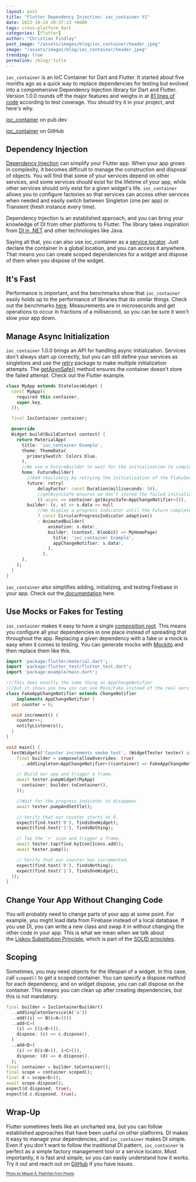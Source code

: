 ```yaml
---
layout: post
title: "Flutter Dependency Injection: ioc_container V1"
date: 2022-10-24 20:37:13 +0600
tags: cross-platform dart
categories: [flutter]
author: "Christian Findlay"
post_image: "/assets/images/blog/ioc_container/header.jpeg"
image: "/assets/images/blog/ioc_container/header.jpeg"
trending: true
permalink: /blog/:title
---
```


`ioc_container` is an IoC Container for Dart and Flutter. It started about five months ago as a quick way to replace dependencies for testing but evolved into a comprehensive Dependency Injection library for Dart and Flutter. Version 1.0.0 rounds off the major features and weighs in at [81 lines of code](https://github.com/MelbourneDeveloper/ioc_container/blob/f92bb3bd03fb3e3139211d0a8ec2474a737d7463/lib/ioc_container.dart#L2) according to test coverage. You should try it in your project, and here's why.

[ioc_container](https://pub.dev/packages/ioc_container) on pub.dev

[ioc_container](https://github.com/MelbourneDeveloper/ioc_container) on GitHub

Dependency Injection
--------------------

[Dependency Injection](https://en.wikipedia.org/wiki/Dependency_injection) can simplify your Flutter app. When your app grows in complexity, it becomes difficult to manage the construction and disposal of objects. You will find that some of your services depend on other services, and some services should exist for the lifetime of your app, while other services should only exist for a given widget's life. `ioc_container` allows you to configure factories so that services can access other services when needed and easily switch between Singleton (one per app) or Transient (fresh instance every time).

Dependency Injection is an established approach, and you can bring your knowledge of DI from other platforms to Flutter. The library takes inspiration from [DI in .NET](https://learn.microsoft.com/en-us/dotnet/core/extensions/dependency-injection) and other technologies like Java.

Saying all that, you can also use ioc_container as a [service locator](https://en.wikipedia.org/wiki/Service_locator_pattern). Just declare the container in a global location, and you can access it anywhere. That means you can create scoped dependencies for a widget and dispose of them when you dispose of the widget.

It's Fast
---------

Performance is important, and the benchmarks show that `ioc_container` easily holds up to the performance of libraries that do similar things. Check out the benchmarks [here](https://github.com/MelbourneDeveloper/ioc_container/tree/main/benchmarks). Measurements are in microseconds and get operations to occur in fractions of a millisecond, so you can be sure it won't slow your app down.

Manage Async Initialization
---------------------------

`ioc_container` 1.0.0 brings an API for handling async initialization. Services don't always start up correctly, but you can still define your services as singletons and use the [retry](https://pub.dev/packages/retry) package to make multiple initialization attempts. The [getAsynSafe()](https://pub.dev/documentation/ioc_container/latest/ioc_container/IocContainerExtensions/getAsyncSafe.html) method ensures the container doesn't store the failed attempt. Check out the Flutter example.

```dart
class MyApp extends StatelessWidget {
  const MyApp({
    required this.container,
    super.key,
  });

  final IocContainer container;

  @override
  Widget build(BuildContext context) {
    return MaterialApp(
      title: 'ioc_container Example',
      theme: ThemeData(
        primarySwatch: Colors.blue,
      ),
      //We use a FutureBuilder to wait for the initialization to complete
      home: FutureBuilder(
        //Add resiliency by retrying the initialization of the FlakyService until it succeeds
        future: retry(
            delayFactor: const Duration(milliseconds: 50),
            //getAsyncSafe ensures we don't stored the failed initialization in the container
            () async => container.getAsyncSafe<AppChangeNotifier>()),
        builder: (c, s) => s.data == null
            //We display a progress indicator until the Future completes
            ? const CircularProgressIndicator.adaptive()
            : AnimatedBuilder(
                animation: s.data!,
                builder: (context, bloobit) => MyHomePage(
                  title: 'ioc_container Example',
                  appChangeNotifier: s.data!,
                ),
              ),
      ),
    );
  }
}
```

`ioc_container` also simplifies adding, initializing, and testing Firebase in your app. Check out the[ documentation](https://pub.dev/packages/ioc_container#add-firebase) here.

Use Mocks or Fakes for Testing
------------------------------

`ioc_container` makes it easy to have a single [composition root](https:/.ploeh.dk/2011/07/28/CompositionRoot/). This means you configure all your dependencies in one place instead of spreading that throughout the app. Replacing a given dependency with a fake or a mock is easy when it comes to testing. You can generate mocks with [Mockito](https://pub.dev/packages/mockito) and then replace them like this.

```dart
import 'package:flutter/material.dart';
import 'package:flutter_test/flutter_test.dart';
import 'package:example/main.dart';

///This does exactly the same thing as AppChangeNotifier
///but it shows you how you can use Mock/Fake instead of the real service
class FakeAppChangeNotifier extends ChangeNotifier
    implements AppChangeNotifier {
  int counter = 0;

  void increment() {
    counter++;
    notifyListeners();
  }
}

void main() {
  testWidgets('Counter increments smoke test', (WidgetTester tester) async {
    final builder = compose(allowOverrides: true)
      ..addSingleton<AppChangeNotifier>((container) => FakeAppChangeNotifier());

    // Build our app and trigger a frame.
    await tester.pumpWidget(MyApp(
      container: builder.toContainer(),
    ));

    //Wait for the progress indicator to disappear
    await tester.pumpAndSettle();

    // Verify that our counter starts at 0.
    expect(find.text('0'), findsOneWidget);
    expect(find.text('1'), findsNothing);

    // Tap the '+' icon and trigger a frame.
    await tester.tap(find.byIcon(Icons.add));
    await tester.pump();

    // Verify that our counter has incremented.
    expect(find.text('0'), findsNothing);
    expect(find.text('1'), findsOneWidget);
  });
}
```

Change Your App Without Changing Code
-------------------------------------

You will probably need to change parts of your app at some point. For example, you might load data from Firebase instead of a local database. If you use DI, you can write a new class and swap it in without changing the other code in your app. This is what we mean when we talk about the [Liskov Substitution Principle](https://en.wikipedia.org/wiki/Liskov_substitution_principle), which is part of the [SOLID principles](https://en.wikipedia.org/wiki/SOLID).

Scoping
-------

Sometimes, you may need objects for the lifespan of a widget. In this case, call `scoped()` to get a scoped container. You can specify a dispose method for each dependency, and on widget dispose, you can call dispose on the container. This means you can clean up after creating dependencies, but this is not mandatory.

```dart
final builder = IocContainerBuilder()
  ..addSingletonService(A('a'))
  ..add((i) => B(i<A>()))
  ..add<C>(
    (i) => C(i<B>()),
    dispose: (c) => c.dispose(),
  )
  ..add<D>(
    (i) => D(i<B>(), i<C>()),
    dispose: (d) => d.dispose(),
  );
final container = builder.toContainer();
final scope = container.scoped();
final d = scope<D>();
await scope.dispose();
expect(d.disposed, true);
expect(d.c.disposed, true);
```

Wrap-Up
-------

Flutter sometimes feels like an uncharted sea, but you can follow established approaches that have been useful on other platforms. DI makes it easy to manage your dependencies, and `ioc_container` makes DI simple. Even if you don't want to follow the traditional DI pattern, `ioc_container` is perfect as a simple factory management tool or a service locator. Most importantly, it is fast and simple, so you can easily understand how it works. Try it out and reach out on [GitHub](https://github.com/MelbourneDeveloper/ioc_container) if you have issues.

<sub><sup>[Photo by Miguel Á. Padriñán from Pexels](https://www.pexels.com/photo/gold-1-freestanding-decor-2249528/)</sup></sub>